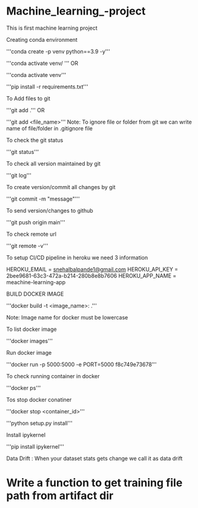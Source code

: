 # Machine_learning_-project
This is first machine learning project

Creating conda environment

'''conda create -p venv python==3.9 -y'''

'''conda activate venv/
'''
OR

'''conda activate venv'''

'''pip install -r requirements.txt'''

To Add files to git

'''git add .'''
OR

'''git add <file_name>'''
Note: To ignore file or folder from git we can write name of file/folder in .gitignore file

To check the git status

'''git status'''

To check all version maintained by git

'''git log'''

To create version/commit all changes by git

'''git commit -m "message"'''

To send version/changes to github

'''git push origin main'''

To check remote url

'''git remote -v'''

To setup CI/CD pipeline in heroku we need 3 information

HEROKU_EMAIL = snehalbalpande1@gmail.com
HEROKU_API_KEY = 2bee9681-63c3-472a-b214-280b8e8b7606
HEROKU_APP_NAME = meachine-learning-app

BUILD DOCKER IMAGE

'''docker build -t <image_name>:<tagname> .'''

Note: Image name for docker must be lowercase

To list docker image

'''docker images'''

Run docker image

'''docker run -p 5000:5000 -e PORT=5000 f8c749e73678'''

To check running container in docker

'''docker ps'''

Tos stop docker conatiner

'''docker stop <container_id>'''

'''python setup.py install'''

Install ipykernel

'''pip install ipykernel'''

Data Drift :
When your dataset stats gets change we call it as data drift


# Write a function to get training file path from artifact dir